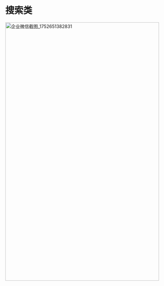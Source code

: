 # 搜索类

<img width="481" height="805" alt="企业微信截图_1752651382831" src="https://github.com/user-attachments/assets/caecba91-7d6b-4b06-8cb7-5e6c39c79960" />

